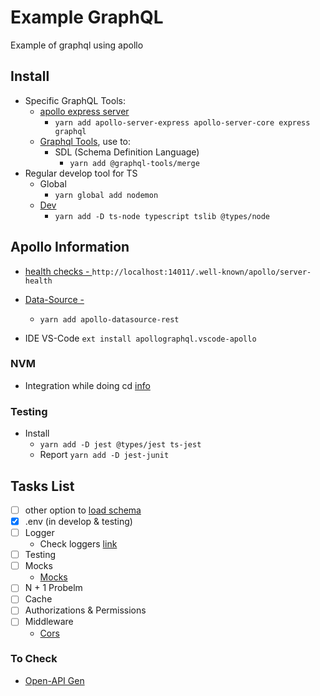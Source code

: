 # Example GraphQL

Example of graphql using apollo

## Install 

- Specific GraphQL Tools:
  - [apollo express server](https://www.apollographql.com/docs/apollo-server/integrations/middleware/#apollo-server-express)
    - ` yarn add apollo-server-express apollo-server-core express graphql `
  - [Graphql Tools](https://www.graphql-tools.com/docs/introduction), use to:
    - SDL (Schema Definition Language)
      - ` yarn add @graphql-tools/merge `
- Regular develop tool for TS
  - Global
    - `yarn global add nodemon`
  - [Dev](https://www.npmjs.com/package/ts-node)
    - `yarn add -D ts-node typescript tslib @types/node`

## Apollo Information


  -  [health checks - ](https://www.apollographql.com/docs/apollo-server/monitoring/health-checks/#http-level-health-checks)  `http://localhost:14011/.well-known/apollo/server-health`
  -  [Data-Source - ](https://www.apollographql.com/docs/apollo-server/data/data-sources/)
     -  `yarn add apollo-datasource-rest`

  - IDE VS-Code `ext install apollographql.vscode-apollo`

### NVM

  - Integration while doing cd [info](https://github.com/nvm-sh/nvm#deeper-shell-integration)

### Testing

 - Install
   - `yarn add -D jest @types/jest ts-jest`
   - Report `yarn add -D jest-junit`

## Tasks List

 - [ ] other option to [load schema](https://www.graphql-tools.com/docs/generate-schema)
 - [X] .env (in develop & testing)
 - [ ] Logger
   - Check loggers [link](https://www.loggly.com/ultimate-guide/node-logging-basics/)
 - [ ] Testing
 - [ ] Mocks
   - [Mocks](https://www.graphql-tools.com/docs/mocking)
 - [ ] N + 1 Probelm
 - [ ] Cache
 - [ ] Authorizations & Permissions
 - [ ] Middleware
   - [Cors](https://www.apollographql.com/docs/apollo-server/integrations/middleware/#apollo-server-express)

### To Check 

- [Open-API Gen](https://openapi-generator.tech/docs/generators/javascript-apollo/)